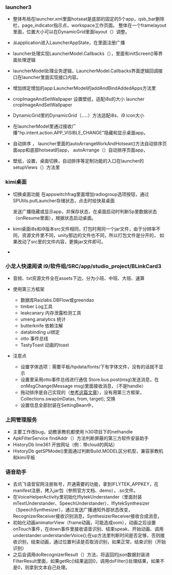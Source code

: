 ### launcher3
* 整体布局在launcher.xml里面hotseat是底部的固定的5个app，qsb_bar删除栏，page_indicator指示点，workspace工作页面。
  整体在一个framelayout里面，位置大小可以在DynamicGrid里面layout（）调整。
* 从application进入LauncherAppState，在里面注册广播

* launcher处理实现LauncherModel.Callbacks（），里面有initScreen()等界面处理逻辑
* launcherModel处理业务逻辑，LauncherModel.Callbacks界面逻辑回调接口在launcher里面实现接口内容。

* 增加绑定增加的app:LauncherModel的addAndBindAddedApps方法里

* cropImageAndSetWallpaper 设置壁纸，适配i8s的大小 launcher cropImageAndSetWallpaper

* DynamicGrid里的DynamicGrid（.....）方法适配i8s、i9  icon大小


* 在launcherModel里通过接收广播"hp.intent.action.APP_VISIBLE_CHANGE"隐藏和显示桌面app。
* 自动排序 ， launcher里面的autoArrangeWorkAndHotseat()方法自动排序页面app和底部hotseat的app，
 autoArrange（）自动排序页面app，
* 壁纸，设置，桌面切换，自动排序等定制功能的入口在launcher的 setupViews（）方法里
### kimi桌面
* 切换桌面功能 在appswitchfrag里面增加radiogroup选项按钮，通过SPUtils.putLauncher存储状态，点击时给快易桌面

  发送广播隐藏或显示app，并保存状态，在桌面启动时判断Sp里数据状态（onResume里面），根据状态启动桌面。
* kimi桌面i8s和i9版本src文件相同，打包时用同一个jar文件，由于分辨率不同，资源文件里不同，unity那边的文件也不同，所以打包文件是分开的，
  如果改动了src里的文件内容，更换jar文件即可。
* 
### 小龙人快速阅读 i9/软件组/SRC/app/studio_project/BLinkCard3
* 音频、txt资源文件全在assets下边，分为小班、中班、大班、速算
* 使用第三方框架
  * 数据库Raizlabs.DBFlow或greendao
  * timber  Log工具
  * leakcanary  内存泄露检测工具
  * umeng.analytics 统计
  * butterknife 依赖注解
  * databinding ui绑定
  * otto  事件总线
  * TastyToast 动画的toast
  
 * 注意点
   * 设置字体选项：需要平板/hpdata/fonts/下有字体文件，没有的话就不显示
   * 设置里采用otto事件总线进行通信  Store.bus.post(msg)发送消息，在 onMsgChange(Message msg)里面接收消息，（不是handle）
   * 拖动排序是自己实现的（[参考这篇文章](http://www.2cto.com/kf/201609/548687.html)），没有用第三方框架，Collections.swap(mDatas, from, target);        交换
   * 设置信息全部封装在SettingBean中，
 
 ### 上网管理服务 
   * 主要工作改bug，幼教家教机都使用 h30项目下的nethandle
   * ApkFilterService findAddr（）方法判断屏蔽的第三方软件安装助手
   * HistoryDb line361 开放网址（例：带cloud的网站）
   * HistoryDb getSPMode()里面通过判断Build.MODEL区分机型，兼容家教机和kimi平板
   
 ### 语音助手
 * 去讯飞语音官网注册账号，开通需要的功能，拿到IFLYTEK_APPKEY，在manifest注册，拷入jar包（参照官方文档、demo），.so文件。
 * 在VoiceHelperActivity里初始化IflytekUnderstander（里面封装mTextUnderstander、SpeechUnderstander）、IflytekSynthesizer（SpeechSynthesizer），通过发送广播通知外部状态改变，RecognizerReceiver接收识别消息，SynthesizerReceiver接收合成消息，
 * 初始化动画animatorView（frame动画，可能造成oom），动画之后设置onTouch事件，在down事件里接收语音识别、结束speak、开始动画、调用understander.understanderVoice();在up方法里判断时间是否足够，否则接收识别，结束动画，通过位置判读是否取消识别，如果正常，结束识别（开始识别）
 * 之后会调用doRecognizerResult（）方法，将返回的json数据封装进FilterResult里面，如果getRc()结果返回0，调用doFilter()处理结果，如果不是0，则拿到文本自己处理。  
   
   
   
   
   
